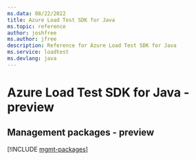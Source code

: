 ```yaml
---
ms.data: 08/22/2022
title: Azure Load Test SDK for Java
ms.topic: reference
author: joshfree
ms.author: jfree
description: Reference for Azure Load Test SDK for Java
ms.service: loadtest
ms.devlang: java
---
```

# Azure Load Test SDK for Java - preview

## Management packages - preview
[!INCLUDE [mgmt-packages](load-test-mgmt-index.md)]